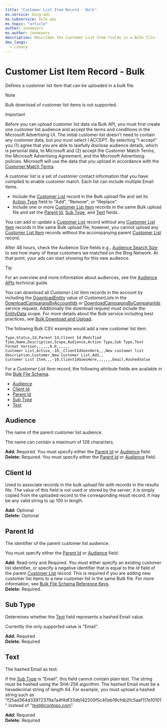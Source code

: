 ```yaml
---
title: "Customer List Item Record - Bulk"
ms.service: bing-ads
ms.subservice: bulk-api
ms.topic: "article"
author: jonmeyers
ms.author: jonmeyers
description: Describes the Customer List Item fields in a Bulk file.
dev_langs:
  - csharp
---
```

# Customer List Item Record - Bulk
Defines a customer list item that can be uploaded in a bulk file. 

> [!NOTE]
> Bulk download of customer list items is not supported. 

> [!IMPORTANT]
> Before you can upload customer list data via Bulk API, you must first create one customer list audience and accept the terms and conditions in the Microsoft Advertising UI. The initial customer list doesn't need to contain any customer data, but you must select I ACCEPT. By selecting "I accept" you (1) agree that you are able to lawfully disclose audience details, which is personal data, to Microsoft and (2) accept the Customer Match Terms, the Microsoft Advertising Agreement, and the Microsoft Advertising policies. Microsoft will use the data that you upload in accordance with the [Customer Match Terms](https://go.microsoft.com/fwlink/?linkid=2106709).

A customer list is a set of customer contact information that you have compiled to enable customer match. Each list can include multiple Email items. 
- Include the [Customer List](customer-list.md) record in the Bulk upload file and set its [Action Type](customer-list.md#actiontype) field to "Add", "Remove", or "Replace". 
- Include one or more [Customer List Item](customer-list-item.md) records in the same Bulk upload file and set the [Parent Id](customer-list-item.md#parentid), [Sub Type](customer-list-item.md#subtype), and [Text](customer-list-item.md#text) fields. 

You can add or update a [Customer List](customer-list.md) record without any [Customer List Item](customer-list-item.md) records in the same Bulk upload file; however, you cannot upload any [Customer List Item](customer-list-item.md) records without the accompanying parent [Customer List](customer-list.md) record. 

After 48 hours, check the Audience Size fields e.g., [Audience Search Size](customer-list.md#audiencesearchsize) to see how many of these customers we matched on the Bing Network. At that point, your ads can start showing for this new audience.

> [!TIP]
> For an overview and more information about audiences, see the [Audience APIs](../guides/universal-event-tracking.md#audience) technical guide. 

You can download all *Customer List Item* records in the account by including the [DownloadEntity](downloadentity.md) value of *CustomerLists* in the [DownloadCampaignsByAccountIds](downloadcampaignsbyaccountids.md) or [DownloadCampaignsByCampaignIds](downloadcampaignsbycampaignids.md) service request. Additionally the download request must include the [EntityData](datascope.md#entitydata) scope. For more details about the Bulk service including best practices, see [Bulk Download and Upload](../guides/bulk-download-upload.md).

The following Bulk CSV example would add a new customer list item. 

```csv
Type,Status,Id,Parent Id,Client Id,Modified Time,Name,Description,Scope,Audience,Action Type,Sub Type,Text
Format Version,,,,,,6.0,,,,,,
Customer List,Active,-10,,ClientIdGoesHere,,,New customer list description,Customer,New Customer List,Add,,
Customer List Item,,,-10,ClientIdGoesHere,,,,,,,Email,HashedValue
```

For a *Customer List Item* record, the following attribute fields are available in the [Bulk File Schema](bulk-file-schema.md). 

- [Audience](#audience)
- [Client Id](#clientid)
- [Parent Id](#parentid)
- [Sub Type](#subtype)
- [Text](#text)

## <a name="audience"></a>Audience
The name of the parent customer list audience.

The name can contain a maximum of 128 characters. 

**Add:** Required. You must specify either the [Parent Id](#parentid) or [Audience](#audience) field.  
**Delete:** Required. You must specify either the [Parent Id](#parentid) or [Audience](#audience) field.   

## <a name="clientid"></a>Client Id
Used to associate records in the bulk upload file with records in the results file. The value of this field is not used or stored by the server; it is simply copied from the uploaded record to the corresponding result record. It may be any valid string to up 100 in length.

**Add:** Optional  
**Delete:** Optional  

## <a name="parentid"></a>Parent Id
The identifier of the parent customer list audience.  

You must specify either the [Parent Id](#parentid) or [Audience](#audience) field. 

**Add:** Read-only and Required. You must either specify an existing customer list identifier, or specify a negative identifier that is equal to the *Id* field of the parent [Customer List](customer-list.md#id) record. This is required if you are adding new customer list items to a new customer list in the same Bulk file. For more information, see [Bulk File Schema Reference Keys](../bulk-service/bulk-file-schema.md#referencekeys).  
**Delete:** Required.  

## <a name="subtype"></a>Sub Type
Determines whether the [Text](#text) field represents a hashed Email value. 

Currently the only supported value is "Email". 

**Add:** Required  
**Delete:** Required 

## <a name="text"></a>Text
The hashed Email as text. 

If the [Sub Type](#subtype) is "Email", this field cannot contain plain text. The string must be hashed using the SHA-256 algorithm. The hashed Email must be a hexadecimal string of length 64. For example, you must upload a hashed string such as "f25ad364d33972379a7a4f4df33db142205f5c40eb19cfdb2fc5aaf117e10101" instead of "test@contoso.com". 

**Add:** Required  
**Delete:** Required  
